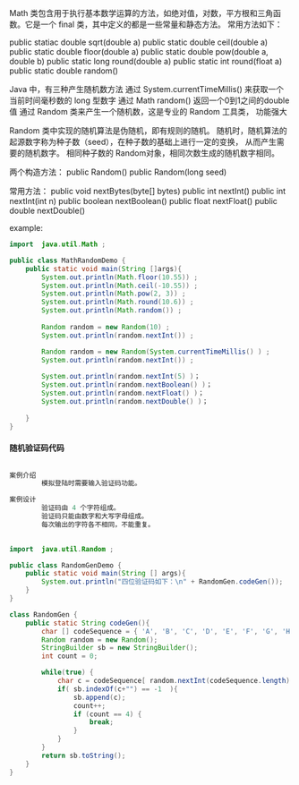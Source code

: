 
Math 类包含用于执行基本数学运算的方法，如绝对值，对数，平方根和三角函数。它是一个 final 类，其中定义的都是一些常量和静态方法。
常用方法如下：

public statiac double sqrt(double a)
public static double ceil(double a)
public static double floor(double a)
public static double pow(double a, double b)
public static long round(double a)
public static int round(float a)
public static double random()

Java 中，有三种产生随机数方法
        通过 System.currentTimeMillis() 来获取一个当前时间毫秒数的 long 型数字
        通过 Math random() 返回一个0到1之间的double值
        通过 Random 类来产生一个随机数，这是专业的 Random 工具类，
        功能强大

Random 类中实现的随机算法是伪随机，即有规则的随机。
随机时，随机算法的起源数字称为种子数（seed），在种子数的基础上进行一定的变换，
从而产生需要的随机数字。
相同种子数的 Random对象，相同次数生成的随机数字相同。

两个构造方法：
public Random()
public Random(long seed)


常用方法：
public void nextBytes(byte[] bytes)
public int nextInt()
public int nextInt(int n)
public boolean nextBoolean()
public float nextFloat()
public double nextDouble()


example: 


```java
import  java.util.Math ;

public class MathRandomDemo {
    public static void main(String []args){
        System.out.println(Math.floor(10.55)) ;    
        System.out.println(Math.ceil(-10.55)) ; 
        System.out.println(Math.pow(2, 3)) ;
        System.out.println(Math.round(10.6)) ;
        System.out.println(Math.random()) ;
         
        Random random = new Random(10) ; 
        System.out.println(random.nextInt()) ;

        Random random = new Random(System.currentTimeMillis() ) ; 
        System.out.println(random.nextInt()) ;  
        
        System.out.println(random.nextInt(5) )；                  
        System.out.println(random.nextBoolean() )；      
        System.out.println(random.nextFloat() )；
        System.out.println(random.nextDouble() )；            
                
    }
}      
```




#### 随机验证码代码

```java

案例介绍
        模拟登陆时需要输入验证码功能。

案例设计
        验证码由 4 个字符组成。
        验证码只能由数字和大写字母组成。
        每次输出的字符各不相同，不能重复。
        

import  java.util.Random ;

public class RandomGenDemo {
    public static void main(String [] args){
        System.out.println("四位验证码如下：\n" + RandomGen.codeGen());
    }
}

class RandomGen {
    public static String codeGen(){
        char [] codeSequence = { 'A', 'B', 'C', 'D', 'E', 'F', 'G', 'H', 'I', 'J', 'K', 'L', 'M', 'N', 'O', 'P', 'Q', 'R', 'S', 'T', 'U', 'V', 'W', 'X', 'Y', 'Z', '0', '1', '2', '3', '4', '5', '6', '7', '8', '9', 'a', 'b', 'c', 'd', 'e', 'f', 'g', 'h', 'i', 'j', 'k', 'l', 'm', 'n', 'o', 'p', 'q', 'r', 's', 't', 'u', 'v', 'w', 'x', 'y', 'z' } ;                        
        Random random = new Random();
        StringBuilder sb = new StringBuilder();  
        int count = 0;

        while(true) {
            char c = codeSequence[ random.nextInt(codeSequence.length) ];       
            if( sb.indexOf(c+"") == -1  ){
                sb.append(c);                                          
                count++;
                if (count == 4) {
                    break;                                       
                }                                
            }            
        }
        return sb.toString();              
    }        
}

```  

